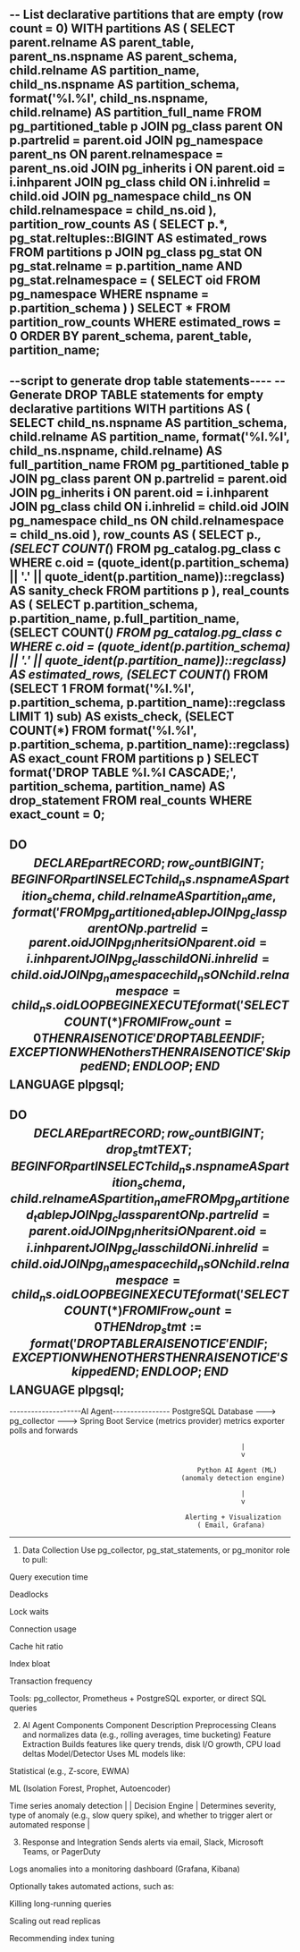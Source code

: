 -- List declarative partitions that are empty (row count = 0)
WITH partitions AS (
  SELECT 
    parent.relname AS parent_table,
    parent_ns.nspname AS parent_schema,
    child.relname AS partition_name,
    child_ns.nspname AS partition_schema,
    format('%I.%I', child_ns.nspname, child.relname) AS partition_full_name
  FROM pg_partitioned_table p
  JOIN pg_class parent ON p.partrelid = parent.oid
  JOIN pg_namespace parent_ns ON parent.relnamespace = parent_ns.oid
  JOIN pg_inherits i ON parent.oid = i.inhparent
  JOIN pg_class child ON i.inhrelid = child.oid
  JOIN pg_namespace child_ns ON child.relnamespace = child_ns.oid
),
partition_row_counts AS (
  SELECT 
    p.*,
    pg_stat.reltuples::BIGINT AS estimated_rows
  FROM partitions p
  JOIN pg_class pg_stat ON pg_stat.relname = p.partition_name
                        AND pg_stat.relnamespace = (
                          SELECT oid FROM pg_namespace WHERE nspname = p.partition_schema
                        )
)
SELECT *
FROM partition_row_counts
WHERE estimated_rows = 0
ORDER BY parent_schema, parent_table, partition_name;
------------------
--script to generate drop table statements----
-- Generate DROP TABLE statements for empty declarative partitions
WITH partitions AS (
    SELECT 
        child_ns.nspname AS partition_schema,
        child.relname AS partition_name,
        format('%I.%I', child_ns.nspname, child.relname) AS full_partition_name
    FROM pg_partitioned_table p
    JOIN pg_class parent ON p.partrelid = parent.oid
    JOIN pg_inherits i ON parent.oid = i.inhparent
    JOIN pg_class child ON i.inhrelid = child.oid
    JOIN pg_namespace child_ns ON child.relnamespace = child_ns.oid
),
row_counts AS (
    SELECT 
        p.*,
        (SELECT COUNT(*) FROM pg_catalog.pg_class c 
         WHERE c.oid = (quote_ident(p.partition_schema) || '.' || quote_ident(p.partition_name))::regclass) AS sanity_check
    FROM partitions p
),
real_counts AS (
    SELECT 
        p.partition_schema,
        p.partition_name,
        p.full_partition_name,
        (SELECT COUNT(*) FROM pg_catalog.pg_class c 
         WHERE c.oid = (quote_ident(p.partition_schema) || '.' || quote_ident(p.partition_name))::regclass) AS estimated_rows,
        (SELECT COUNT(*) FROM (SELECT 1 FROM 
            format('%I.%I', p.partition_schema, p.partition_name)::regclass LIMIT 1) sub) AS exists_check,
        (SELECT COUNT(*) FROM format('%I.%I', p.partition_schema, p.partition_name)::regclass) AS exact_count
    FROM partitions p
)
SELECT 
    format('DROP TABLE %I.%I CASCADE;', partition_schema, partition_name) AS drop_statement
FROM real_counts
WHERE exact_count = 0;
---------------------

DO
$$
DECLARE
    part RECORD;
    row_count BIGINT;
BEGIN
    FOR part IN
        SELECT 
            child_ns.nspname AS partition_schema,
            child.relname AS partition_name,
            format('%I.%I', child_ns.nspname, child.relname) AS full_partition_name
        FROM pg_partitioned_table p
        JOIN pg_class parent ON p.partrelid = parent.oid
        JOIN pg_inherits i ON parent.oid = i.inhparent
        JOIN pg_class child ON i.inhrelid = child.oid
        JOIN pg_namespace child_ns ON child.relnamespace = child_ns.oid
    LOOP
        BEGIN
            EXECUTE format('SELECT COUNT(*) FROM %I.%I', part.partition_schema, part.partition_name) INTO row_count;
            IF row_count = 0 THEN
                RAISE NOTICE 'DROP TABLE %I.%I CASCADE;', part.partition_schema, part.partition_name;
            END IF;
        EXCEPTION WHEN others THEN
            RAISE NOTICE 'Skipped % due to error.', part.full_partition_name;
        END;
    END LOOP;
END
$$ LANGUAGE plpgsql;
--------------------------
DO
$$
DECLARE
    part RECORD;
    row_count BIGINT;
    drop_stmt TEXT;
BEGIN
    FOR part IN
        SELECT 
            child_ns.nspname AS partition_schema,
            child.relname AS partition_name
        FROM pg_partitioned_table p
        JOIN pg_class parent ON p.partrelid = parent.oid
        JOIN pg_inherits i ON parent.oid = i.inhparent
        JOIN pg_class child ON i.inhrelid = child.oid
        JOIN pg_namespace child_ns ON child.relnamespace = child_ns.oid
    LOOP
        BEGIN
            EXECUTE format('SELECT COUNT(*) FROM %I.%I', part.partition_schema, part.partition_name) INTO row_count;
            IF row_count = 0 THEN
                drop_stmt := format('DROP TABLE %I.%I CASCADE;', part.partition_schema, part.partition_name);
                RAISE NOTICE '%', drop_stmt;
            END IF;
        EXCEPTION WHEN OTHERS THEN
            RAISE NOTICE 'Skipped %.% due to error.', part.partition_schema, part.partition_name;
        END;
    END LOOP;
END
$$ LANGUAGE plpgsql;
----------------------------------------------------
--------------------AI Agent----------------
  PostgreSQL Database  --->    pg_collector      --->    Spring Boot Service
 (metrics provider)           metrics exporter          polls and forwards

                                                              |
                                                              v
                                              
                                                   Python AI Agent (ML)     
                                               (anomaly detection engine)   
                                              
                                                              |
                                                              v
                                          
                                                Alerting + Visualization    
                                                   ( Email, Grafana)  

----------------------------------------------------------------------------------------   
                                          
 1. Data Collection
Use pg_collector, pg_stat_statements, or pg_monitor role to pull:

Query execution time

Deadlocks

Lock waits

Connection usage

Cache hit ratio

Index bloat

Transaction frequency

Tools: pg_collector, Prometheus + PostgreSQL exporter, or direct SQL queries

2. AI Agent Components
Component	Description
Preprocessing	Cleans and normalizes data (e.g., rolling averages, time bucketing)
Feature Extraction	Builds features like query trends, disk I/O growth, CPU load deltas
Model/Detector	Uses ML models like:

Statistical (e.g., Z-score, EWMA)

ML (Isolation Forest, Prophet, Autoencoder)

Time series anomaly detection |
| Decision Engine | Determines severity, type of anomaly (e.g., slow query spike), and whether to trigger alert or automated response |

3. Response and Integration
Sends alerts via email, Slack, Microsoft Teams, or PagerDuty

Logs anomalies into a monitoring dashboard (Grafana, Kibana)

Optionally takes automated actions, such as:

Killing long-running queries

Scaling out read replicas

Recommending index tuning

